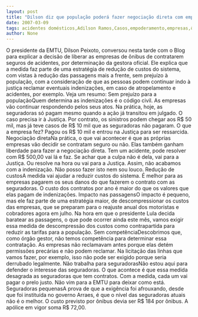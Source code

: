 ```yaml
---
layout: post
title: "Dilson diz que população poderá fazer negociação direta com empresas de ônibus, em caso de acidentes"
date: 2007-03-09
tags: acidentes domésticos,Adilson Ramos,Casos,empoderamento,empresas,ônibus,população,renegociação
author: None
---
```

O presidente da EMTU, Dilson Peixoto, conversou nesta tarde com o Blog para explicar a decisão de liberar as empresas de ônibus de contratarem seguros de acidentes, por determinação da gestora oficial.
Ele explica que a medida faz parte de uma estratégia de redução de custos do sistema, com vistas à redução das passagens mais a frente, sem prejuízo à população, com a consideração de que as pessoas podem continuar indo à justiça reclamar eventuais indenizações, em caso de atropelamento e acidentes, por exemplo.
Veja um resumo:
Sem prejuízo para a populaçãoQuem determina as indenizações é o código civil. As empresas vão continuar respondendo pelos seus atos. Na prática, hoje, as seguradoras só pagam mesmo quando a ação já transitou em julgado. O caso precisa ir à Justiça. Por contrato, os sinistros podem chegar aos R$ 50 mil, mas já teve casos de R$ 10 mil que as seguradoras não pagaram. O que a empresa fez? Pagou os R$ 10 mil e entrou na Justiça para ser ressarcida.
Negociação diretaNa prática, o que vai acontecer é que as próprias empresas vão decidir se contratam seguro ou não. Elas também ganham liberdade para fazer a negociação direta. Tem um acidente, pode resolver com R$ 500,00 vai lá e faz. Se achar que a culpa não é dela, vai para a Justiça. Ou resolve na hora ou vai para a Justiça. Assim, não acabamos com a indenização. Não posso fazer isto nem sou louco.
Redução de custosA medida vai ajudar a reduzir custos do sistema. É melhor para as empresas pagarem os seus danos do que fazerem o contrato com as seguradoras. O custo dos contratos por ano é maior do que os valores que elas pagam de indenizações.
Impacto nas passagensO impacto é pequeno, mas ele faz parte de uma estratégia maior, de descompressionar os custos das empresas, que se preparam para o reajuste anual dos motoristas e cobradores agora em julho. Na hora em que o presidente Lula decida baratear as passagens, o que pode ocorrer ainda este mês, vamos exigir essa medida de descompressão dos custos como contrapartida para reduzir as tarifas para a população.
Sem competênciaDescobrimos que, como órgão gestor, não temos competência para determinar essa contratação. As empresas não reclamavam antes porque elas detém permissões precárias e não podem reclamar. Na licitação das linhas que vamos fazer, por exemplo, isso não pode ser exigido porque seria derrubado legalmente.
Não trabalha para seguradorasNão estou aqui para defender o interesse das seguradoras. O que acontece é que essa medida desagrada as seguradoras que tem contratos. Com a medida, cada um vai pagar o prelo justo. Não vim para a EMTU para deixar como está.
Seguradoras pequenasA prova de que a exigência foi afrouxando, desde que foi instituída no governo Arraes, é que o nível das seguradoras atuais não é o melhor. O custo previsto por ônibus devia ser R$ 184 por ônibus. A apólice em vigor soma R$ 72,00. 